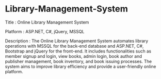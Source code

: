 # Library-Management-System
Title : Online Library Management System

Platform : ASP.NET, C#, jQuery, MSSQL 

Description : The Online Library Management System automates library operations with MSSQL for the back-end database and
ASP.NET, C#, Bootstrap and jQuery for the front-end. It includes functionalities such as member signup and login,
view books, admin login, book author and publisher management, book inventory, and book issuing processes. The
system aims to improve library efficiency and provide a user-friendly online platform.

